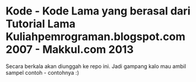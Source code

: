 Kode - Kode Lama yang berasal dari Tutorial Lama Kuliahpemrograman.blogspot.com 2007 - Makkul.com 2013
=====================

Secara berkala akan diunggah ke repo ini. Jadi gampang kalo mau ambil sampel contoh - contohnya :)
